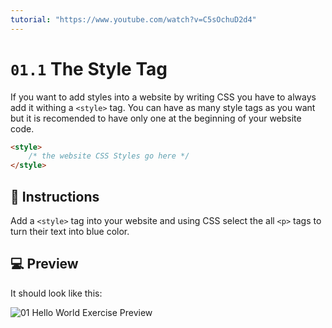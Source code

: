 ```yaml
---
tutorial: "https://www.youtube.com/watch?v=C5sOchuD2d4"
---
```


# `01.1` The Style Tag

If you want to add styles into a website by writing CSS you have to always add it withing a `<style>` tag.
You can have as many style tags as you want but it is recomended to have only one at the beginning of your website code.
```HTML
<style>
    /* the website CSS Styles go here */
</style>
```

## 📝 Instructions

Add a `<style>` tag into your website and using CSS select the all `<p>` tags to turn their text into blue color.

## 💻 Preview

It should look like this:

![01 Hello World Exercise Preview](https://github.com/4GeeksAcademy/css-tutorial-exercises-course/blob/master/.learn/assets/01-1.png?raw=true)
